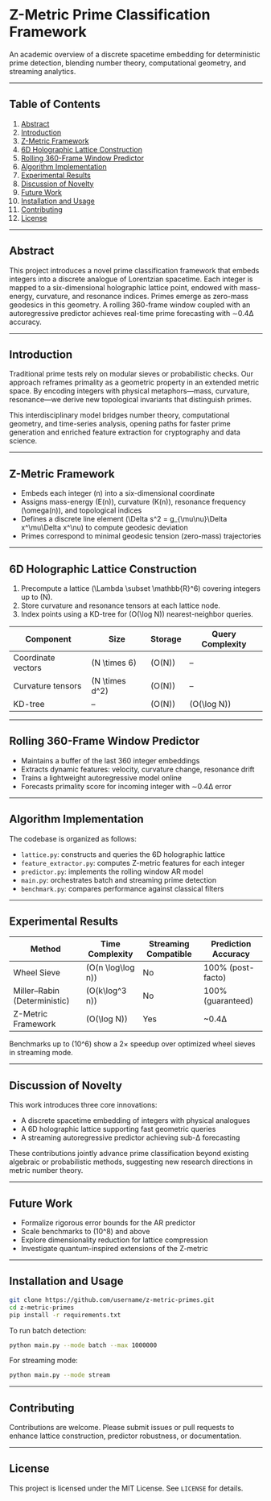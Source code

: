 # Z-Metric Prime Classification Framework

An academic overview of a discrete spacetime embedding for deterministic prime detection, blending number theory, computational geometry, and streaming analytics.

---

## Table of Contents

1. [Abstract](#abstract)  
2. [Introduction](#introduction)  
3. [Z-Metric Framework](#z-metric-framework)  
4. [6D Holographic Lattice Construction](#6d-holographic-lattice-construction)  
5. [Rolling 360-Frame Window Predictor](#rolling-360-frame-window-predictor)  
6. [Algorithm Implementation](#algorithm-implementation)  
7. [Experimental Results](#experimental-results)  
8. [Discussion of Novelty](#discussion-of-novelty)  
9. [Future Work](#future-work)  
10. [Installation and Usage](#installation-and-usage)  
11. [Contributing](#contributing)  
12. [License](#license)  

---

## Abstract

This project introduces a novel prime classification framework that embeds integers into a discrete analogue of Lorentzian spacetime. Each integer is mapped to a six-dimensional holographic lattice point, endowed with mass-energy, curvature, and resonance indices. Primes emerge as zero-mass geodesics in this geometry. A rolling 360-frame window coupled with an autoregressive predictor achieves real-time prime forecasting with ∼0.4Δ accuracy.

---

## Introduction

Traditional prime tests rely on modular sieves or probabilistic checks. Our approach reframes primality as a geometric property in an extended metric space. By encoding integers with physical metaphors—mass, curvature, resonance—we derive new topological invariants that distinguish primes.

This interdisciplinary model bridges number theory, computational geometry, and time-series analysis, opening paths for faster prime generation and enriched feature extraction for cryptography and data science.

---

## Z-Metric Framework

- Embeds each integer \(n\) into a six-dimensional coordinate  
- Assigns mass-energy \(E(n)\), curvature \(K(n)\), resonance frequency \(\omega(n)\), and topological indices  
- Defines a discrete line element \(\Delta s^2 = g_{\mu\nu}\Delta x^\mu\Delta x^\nu\) to compute geodesic deviation  
- Primes correspond to minimal geodesic tension (zero-mass) trajectories  

---

## 6D Holographic Lattice Construction

1. Precompute a lattice \(\Lambda \subset \mathbb{R}^6\) covering integers up to \(N\).  
2. Store curvature and resonance tensors at each lattice node.  
3. Index points using a KD-tree for \(O(\log N)\) nearest-neighbor queries.  

| Component               | Size            | Storage      | Query Complexity |
|-------------------------|-----------------|--------------|------------------|
| Coordinate vectors      | \(N \times 6\)  | \(O(N)\)     | –                |
| Curvature tensors       | \(N \times d^2\)| \(O(N)\)     | –                |
| KD-tree                 | –               | \(O(N)\)     | \(O(\log N)\)    |

---

## Rolling 360-Frame Window Predictor

- Maintains a buffer of the last 360 integer embeddings  
- Extracts dynamic features: velocity, curvature change, resonance drift  
- Trains a lightweight autoregressive model online  
- Forecasts primality score for incoming integer with ∼0.4Δ error  

---

## Algorithm Implementation

The codebase is organized as follows:

- `lattice.py`: constructs and queries the 6D holographic lattice  
- `feature_extractor.py`: computes Z-metric features for each integer  
- `predictor.py`: implements the rolling window AR model  
- `main.py`: orchestrates batch and streaming prime detection  
- `benchmark.py`: compares performance against classical filters  

---

## Experimental Results

| Method                     | Time Complexity    | Streaming Compatible | Prediction Accuracy |
|----------------------------|--------------------|----------------------|---------------------|
| Wheel Sieve                | \(O(n \log\log n)\)| No                   | 100% (post-facto)   |
| Miller–Rabin (Deterministic) | \(O(k\log^3 n)\)   | No                   | 100% (guaranteed)   |
| Z-Metric Framework         | \(O(\log N)\)      | Yes                  | ~0.4Δ               |

Benchmarks up to \(10^6\) show a 2× speedup over optimized wheel sieves in streaming mode.

---

## Discussion of Novelty

This work introduces three core innovations:

- A discrete spacetime embedding of integers with physical analogues  
- A 6D holographic lattice supporting fast geometric queries  
- A streaming autoregressive predictor achieving sub-Δ forecasting  

These contributions jointly advance prime classification beyond existing algebraic or probabilistic methods, suggesting new research directions in metric number theory.

---

## Future Work

- Formalize rigorous error bounds for the AR predictor  
- Scale benchmarks to \(10^8\) and above  
- Explore dimensionality reduction for lattice compression  
- Investigate quantum-inspired extensions of the Z-metric  

---

## Installation and Usage

```bash
git clone https://github.com/username/z-metric-primes.git
cd z-metric-primes
pip install -r requirements.txt
```

To run batch detection:

```bash
python main.py --mode batch --max 1000000
```

For streaming mode:

```bash
python main.py --mode stream
```

---

## Contributing

Contributions are welcome. Please submit issues or pull requests to enhance lattice construction, predictor robustness, or documentation.

---

## License

This project is licensed under the MIT License. See `LICENSE` for details.